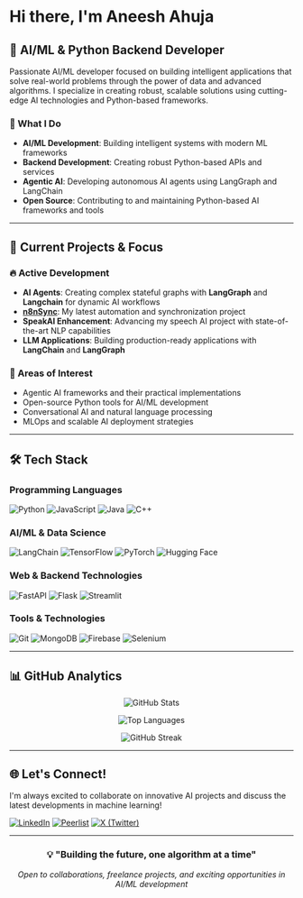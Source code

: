 # Hi there, I'm Aneesh Ahuja 

## 🤖 AI/ML & Python Backend Developer

Passionate AI/ML developer focused on building intelligent applications that solve real-world problems through the power of data and advanced algorithms. I specialize in creating robust, scalable solutions using cutting-edge AI technologies and Python-based frameworks.

### 🎯 What I Do
- **AI/ML Development**: Building intelligent systems with modern ML frameworks
- **Backend Development**: Creating robust Python-based APIs and services  
- **Agentic AI**: Developing autonomous AI agents using LangGraph and LangChain
- **Open Source**: Contributing to and maintaining Python-based AI frameworks and tools

---

## 🚀 Current Projects & Focus

### 🔥 Active Development
- **AI Agents**: Creating complex stateful graphs with **LangGraph** and **Langchain** for dynamic AI workflows
- **[n8nSync](https://github.com/AneeshAhuja31/n8nSync)**: My latest automation and synchronization project
- **SpeakAI Enhancement**: Advancing my speech AI project with state-of-the-art NLP capabilities
- **LLM Applications**: Building production-ready applications with **LangChain** and **LangGraph**

### 🎯 Areas of Interest
- Agentic AI frameworks and their practical implementations
- Open-source Python tools for AI/ML development
- Conversational AI and natural language processing
- MLOps and scalable AI deployment strategies

---

## 🛠️ Tech Stack

### **Programming Languages**
![Python](https://img.shields.io/badge/Python-3776AB?style=for-the-badge&logo=python&logoColor=white)
![JavaScript](https://img.shields.io/badge/JavaScript-F7DF1E?style=for-the-badge&logo=javascript&logoColor=black)
![Java](https://img.shields.io/badge/Java-ED8B00?style=for-the-badge&logo=java&logoColor=white)
![C++](https://img.shields.io/badge/C++-00599C?style=for-the-badge&logo=cplusplus&logoColor=white)

### **AI/ML & Data Science**
![LangChain](https://img.shields.io/badge/LangChain-121212?style=for-the-badge&logo=chainlink&logoColor=white)
![TensorFlow](https://img.shields.io/badge/TensorFlow-FF6F00?style=for-the-badge&logo=tensorflow&logoColor=white)
![PyTorch](https://img.shields.io/badge/PyTorch-EE4C2C?style=for-the-badge&logo=pytorch&logoColor=white)
![Hugging Face](https://img.shields.io/badge/🤗_Hugging_Face-FFD21E?style=for-the-badge)

### **Web & Backend Technologies**
![FastAPI](https://img.shields.io/badge/FastAPI-009688?style=for-the-badge&logo=fastapi&logoColor=white)
![Flask](https://img.shields.io/badge/Flask-000000?style=for-the-badge&logo=flask&logoColor=white)
![Streamlit](https://img.shields.io/badge/Streamlit-FF4B4B?style=for-the-badge&logo=streamlit&logoColor=white)

### **Tools & Technologies**
![Git](https://img.shields.io/badge/Git-F05032?style=for-the-badge&logo=git&logoColor=white)
![MongoDB](https://img.shields.io/badge/MongoDB-47A248?style=for-the-badge&logo=mongodb&logoColor=white)
![Firebase](https://img.shields.io/badge/Firebase-FFCA28?style=for-the-badge&logo=firebase&logoColor=black)
![Selenium](https://img.shields.io/badge/Selenium-43B02A?style=for-the-badge&logo=selenium&logoColor=white)

---

## 📊 GitHub Analytics

<div align="center">
  
![GitHub Stats](https://github-readme-stats.vercel.app/api?username=AneeshAhuja31&theme=dark&show_icons=true&hide_border=true&count_private=true)

![Top Languages](https://github-readme-stats.vercel.app/api/top-langs?username=AneeshAhuja31&show_icons=true&locale=en&layout=compact&theme=dark&hide_border=true)

![GitHub Streak](https://github-readme-streak-stats.herokuapp.com/?user=AneeshAhuja31&theme=dark&hide_border=true)

</div>

---

## 🌐 Let's Connect!

I'm always excited to collaborate on innovative AI projects and discuss the latest developments in machine learning!

[![LinkedIn](https://img.shields.io/badge/LinkedIn-0077B5?style=for-the-badge&logo=linkedin&logoColor=white)](https://www.linkedin.com/in/aneesh-ahuja-9600a6291/)
[![Peerlist](https://img.shields.io/badge/Peerlist-00AA45?style=for-the-badge&logo=peerlist&logoColor=white)](https://peerlist.io/aneeshahuja)
[![X (Twitter)](https://img.shields.io/badge/X-1DA1F2?style=for-the-badge&logo=x&logoColor=white)](https://x.com/AneeshAhuja3112)

---

<div align="center">
  
### 💡 "Building the future, one algorithm at a time"

*Open to collaborations, freelance projects, and exciting opportunities in AI/ML development*

</div>
